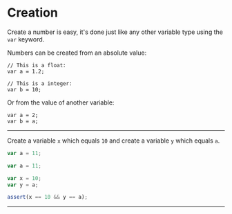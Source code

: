 # Creation

Create a number is easy, it's done just like any other variable type using the ```var``` keyword.

Numbers can be created from an absolute value:

```
// This is a float:
var a = 1.2;

// This is a integer:
var b = 10;
```

Or from the value of another variable:

```
var a = 2;
var b = a;
```


---

Create a variable `x` which equals `10` and create a variable `y` which equals `a`.

```js
var a = 11;
```

```js
var a = 11;

var x = 10;
var y = a;
```

```js
assert(x == 10 && y == a);
```

---
